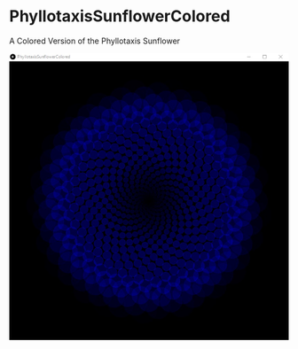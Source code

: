 # PhyllotaxisSunflowerColored
A Colored Version of the Phyllotaxis Sunflower

![alt text](https://github.com/johnnyawesome/PhyllotaxisSunflowerColored/blob/master/PhyllotaxisSunflowerColored.jpg)
